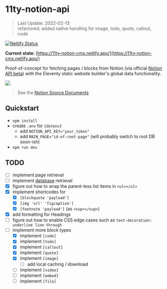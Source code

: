 # 11ty-notion-api

> Last Update: 2022-02-13  
> refactored; added native handling for image, todo, quote, callout, code

[![Netlify Status](https://api.netlify.com/api/v1/badges/743e0288-f4c6-4ba0-9537-e74b2134cf95/deploy-status)](https://app.netlify.com/sites/11ty-notion-cms/deploys)

**Current state**: [https://11ty-notion-cms.netlify.app/](https://11ty-notion-cms.netlify.app/)

Proof-of-concept for fetching pages / blocks from Notion (via official [Notion API beta](https://developers.notion.com/changelog)) with the Eleventy static website builder's global data functionality.

![](https://pbs.twimg.com/media/E8dX4i5WUAcLcQL?format=png&name=4096x4096)

> See the [Notion Source Documents](https://fubits.notion.site/fubits/Notion-CMS-Test-dbfab7a2a2bf476d96fb50222ff0c481)

## Quickstart

- `npm install`
- create `.env` for `{dotenv}`
  - add `NOTION_API_KEY="your_token"`
  - add `MAIN_PAGE="id-of-root-page"` (will probably switch to root DB soon-ish)
- `npm run dev`

## TODO

- [ ] implement page retrieval
- [ ] implement [database](https://developers.notion.com/reference/database) retrieval
- [x] figure out how to wrap the parent-less list items in `<ul></ul>`
- [x] implement shortcodes for
  - [x] `[blockquote 'payload']`
  - [x] `[img 'url' 'figcaption']`
  - [x] `[footnote 'payload']` (as `<sup></sup>`)
- [x] add formatting for Headings
- [ ] figure out how to enable CSS edge cases such as `text-decoration: underline line-through`
- [ ] implement more block types
  - [x] implement `[code]`
  - [x] implement `[todo]`
  - [x] implement `[callout]`
  - [x] implement `[quote]`
  - [x] implement `[image]`
    - [ ] add local caching / download
  - [ ] implement `[video]`
  - [ ] implement `[embed]`
  - [ ] implement `[file]`
